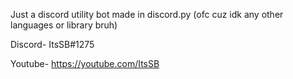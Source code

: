 Just a discord utility bot made in discord.py (ofc cuz idk any other languages or library bruh)

Discord- ItsSB#1275

Youtube- https://youtube.com/ItsSB
